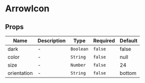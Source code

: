 # ArrowIcon

## Props

<!-- @vuese:ArrowIcon:props:start -->

| Name        | Description | Type      | Required | Default |
| ----------- | ----------- | --------- | -------- | ------- |
| dark        | -           | `Boolean` | `false`  | false   |
| color       | -           | `String`  | `false`  | null    |
| size        | -           | `Number`  | `false`  | 24      |
| orientation | -           | `String`  | `false`  | bottom  |

<!-- @vuese:ArrowIcon:props:end -->

